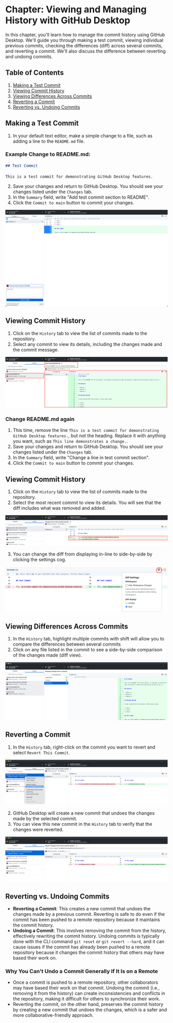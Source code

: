 # Chapter: Viewing and Managing History with GitHub Desktop

In this chapter, you'll learn how to manage the commit history using GitHub Desktop. We'll guide you through making a test commit, viewing individual previous commits, checking the differences (diff) across several commits, and reverting a commit. We'll also discuss the difference between reverting and undoing commits.

## Table of Contents

1. [Making a Test Commit](#making-a-test-commit)
2. [Viewing Commit History](#viewing-commit-history)
3. [Viewing Differences Across Commits](#viewing-differences-across-commits)
4. [Reverting a Commit](#reverting-a-commit)
5. [Reverting vs. Undoing Commits](#reverting-vs-undoing-commits)

## Making a Test Commit

1. In your default text editor, make a simple change to a file, such as adding a line to the `README.md` file.

### Example Change to README.md:

```markdown
## Test Commit

This is a test commit for demonstrating GitHub Desktop features.

``` 

2. Save your changes and return to GitHub Desktop. You should see your changes listed under the `Changes` tab.
3. In the `Summary` field, write "Add test commit section to README".
4. Click the `Commit to main` button to commit your changes.

![Image: add test commit](fig/add-test-section.png)

## Viewing Commit History

1. Click on the `History` tab to view the list of commits made to the repository.
2. Select any commit to view its details, including the changes made and the commit message.

![Image: reviewing commit history](fig/review-history.png)

### Change README.md again

1. This time, remove the line `This is a test commit for demonstrating GitHub Desktop features.`, but not the heading. Replace it with anything you want, such as `This line demonstrates a change.`. 
2. Save your changes and return to GitHub Desktop. You should see your changes listed under the `Changes` tab.
3. In the `Summary` field, write "Change a line in test commit section".
4. Click the `Commit to main` button to commit your changes.

## Viewing Commit History

1. Click on the `History` tab to view the list of commits made to the repository.
2. Select the most recent commit to view its details. You will see that the diff includes what was removed and added.  

![Image: reviewing a line diff](fig/line-diff.png)

3. You can change the diff from displaying in-line to side-by-side by clicking the settings cog.

![Image: Options for diff view](fig/diff-options.png)

## Viewing Differences Across Commits

1. In the `History` tab, highlight multiple commits with shift will allow you to compare the differences between several commits
2. Click on any file listed in the commit to see a side-by-side comparison of the changes made (diff view).

![Image: showing a diff between multiple commits](fig%2Fmulti-commit-dff.png)

## Reverting a Commit

1. In the `History` tab, right-click on the commit you want to revert and select `Revert This Commit`.

![Image: showing the revert commit menu](fig/revert-menu.png)

2. GitHub Desktop will create a new commit that undoes the changes made by the selected commit.
3. You can view this new commit in the `History` tab to verify that the changes were reverted.

![Image: Showing the reverted commit](fig%2Freverted-commit.png)

## Reverting vs. Undoing Commits

- **Reverting a Commit**: This creates a new commit that undoes the changes made by a previous commit. Reverting is safe to do even if the commit has been pushed to a remote repository because it maintains the commit history.
- **Undoing a Commit**: This involves removing the commit from the history, effectively rewriting the commit history. Undoing commits is typically done with the CLI command `git reset` or `git revert --hard`, and it can cause issues if the commit has already been pushed to a remote repository because it changes the commit history that others may have based their work on.

### Why You Can't Undo a Commit Generally If It Is on a Remote

- Once a commit is pushed to a remote repository, other collaborators may have based their work on that commit. Undoing the commit (i.e., removing it from the history) can create inconsistencies and conflicts in the repository, making it difficult for others to synchronize their work.
- Reverting the commit, on the other hand, preserves the commit history by creating a new commit that undoes the changes, which is a safer and more collaborative-friendly approach.
